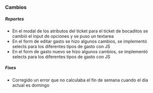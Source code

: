 <h3>Cambios</h3>
<h5>Reportes</h5>
<ul>
    <li>En el modal de los atributos del ticket para el ticket de bocaditos se cambió el input de opciones y se puso un textarea</li>
    <li>En el form de editar gasto se hizo algunos cambios, se implementó selects para los diferentes tipos de gasto con JS</li>
    <li>En el form de gasto nuevo se hizo algunos cambios, se implementó selects para los diferentes tipos de gasto con JS</li>
</ul>

<h5>Fixes</h5>
<ul>
    <li>Corregido un error que no calculaba el fin de semana cuando el día actual es domingo</li>
</ul>